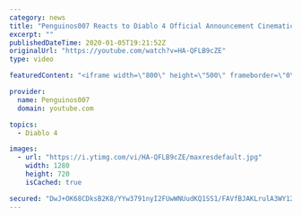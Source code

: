 ```yaml
---
category: news
title: "Penguinos007 Reacts to Diablo 4 Official Announcement Cinematic Trailer (Blizzcon 2019)"
excerpt: ""
publishedDateTime: 2020-01-05T19:21:52Z
originalUrl: "https://youtube.com/watch?v=HA-QFLB9cZE"
type: video

featuredContent: "<iframe width=\"800\" height=\"500\" frameborder=\"0\" src=\"https://www.youtube.com/embed/HA-QFLB9cZE\" allow=\"accelerometer; autoplay; encrypted-media; gyroscope; picture-in-picture\" allowfullscreen></iframe>"

provider:
  name: Penguinos007
  domain: youtube.com

topics:
  - Diablo 4

images:
  - url: "https://i.ytimg.com/vi/HA-QFLB9cZE/maxresdefault.jpg"
    width: 1280
    height: 720
    isCached: true

secured: "DwJ+OK68CDksB2K8/YYw3791nyI2FUwWNUudKQ1SS1/FAVfBJAKLrulA3WY12UwCql/h32hctIJVMf6peN7+oMN1LysKdRpHyo7wEWWl8rAgWoTmYpAXMeTFC/elGGz1yUxoz3tqTWpltI9lY+pFGvqCPXtgGmm/f/7iaUZjSjbgknBTarhW4rIWDngE3eGHA+i3h1ijHj9DX8OdMHkb7VaYLIVWTdr3BVrzkSGNOadkb0U3/IDspJFsJtrYyMCQVgybG64mK/2ehZ6sP0ZRFPrjXsdKJCxyNZL4RCXKkG5rSFJ+k/Tr6lXgyg5FKAr/l+PGztFh8jQRtkv2q4oN2b9I7Hx36NRkB+CrgXMsRnAjAmougl05SfUxrTZRh0jJ1DxgILMBislsbP+ERFgj14AUtPhpiuhk/H3XEenf1wCyrJFf9R+Irr5S57QMNxcs;FxaLNeaM0uvvD66uUYLxYg=="
---
```


